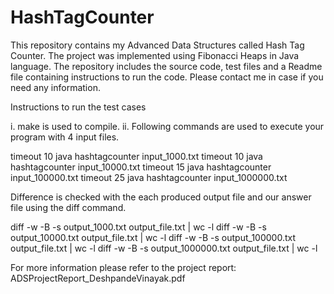 # HashTagCounter
This repository contains my Advanced Data Structures called Hash Tag Counter. The project was implemented using Fibonacci Heaps in Java language. The repository includes the source code, test files and a Readme file containing instructions to run the code. Please contact me in case if you need any information.

Instructions to run the test cases

i.  make is used to compile. 
ii. Following commands are used to execute your program with 4 input files.

timeout 10 java hashtagcounter input_1000.txt 
timeout 10 java hashtagcounter input_10000.txt 
timeout 15 java hashtagcounter input_100000.txt 
timeout 25 java hashtagcounter input_1000000.txt

Difference is checked with the each produced output file and our answer file using the diff command.

diff -w -B -s output_1000.txt output_file.txt | wc -l 
diff -w -B -s output_10000.txt output_file.txt | wc -l 
diff -w -B -s output_100000.txt output_file.txt | wc -l 
diff -w -B -s output_1000000.txt output_file.txt | wc -l

For more information please refer to the project report: ADSProjectReport_DeshpandeVinayak.pdf
